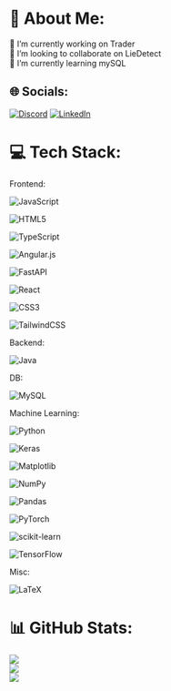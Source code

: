 # 👀 About Me:
🔭 I’m currently working on Trader<br>👯 I’m looking to collaborate on LieDetect<br>🌱 I’m currently learning mySQL<br>


## 🌐 Socials:
[![Discord](https://img.shields.io/badge/Discord-%237289DA.svg?logo=discord&logoColor=white)](https://discord.gg/dominatorpit) [![LinkedIn](https://img.shields.io/badge/LinkedIn-%230077B5.svg?logo=linkedin&logoColor=white)](https://linkedin.com/in/tarundevi) 

# 💻 Tech Stack:

Frontend:

![JavaScript](https://img.shields.io/badge/javascript-%23323330.svg?style=for-the-badge&logo=javascript&logoColor=%23F7DF1E) 

![HTML5](https://img.shields.io/badge/html5-%23E34F26.svg?style=for-the-badge&logo=html5&logoColor=white)

![TypeScript](https://img.shields.io/badge/typescript-%23007ACC.svg?style=for-the-badge&logo=typescript&logoColor=white) 

![Angular.js](https://img.shields.io/badge/angular.js-%23E23237.svg?style=for-the-badge&logo=angularjs&logoColor=white) 

![FastAPI](https://img.shields.io/badge/FastAPI-005571?style=for-the-badge&logo=fastapi) 

![React](https://img.shields.io/badge/react-%2320232a.svg?style=for-the-badge&logo=react&logoColor=%2361DAFB) 

![CSS3](https://img.shields.io/badge/css3-%231572B6.svg?style=for-the-badge&logo=css3&logoColor=white)

![TailwindCSS](https://img.shields.io/badge/tailwindcss-%2338B2AC.svg?style=for-the-badge&logo=tailwind-css&logoColor=white) 



Backend:

![Java](https://img.shields.io/badge/java-%23ED8B00.svg?style=for-the-badge&logo=openjdk&logoColor=white) 



DB:

![MySQL](https://img.shields.io/badge/mysql-4479A1.svg?style=for-the-badge&logo=mysql&logoColor=white) 



Machine Learning:

![Python](https://img.shields.io/badge/python-3670A0?style=for-the-badge&logo=python&logoColor=ffdd54) 

![Keras](https://img.shields.io/badge/Keras-%23D00000.svg?style=for-the-badge&logo=Keras&logoColor=white) 

![Matplotlib](https://img.shields.io/badge/Matplotlib-%23ffffff.svg?style=for-the-badge&logo=Matplotlib&logoColor=black)

![NumPy](https://img.shields.io/badge/numpy-%23013243.svg?style=for-the-badge&logo=numpy&logoColor=white) 

![Pandas](https://img.shields.io/badge/pandas-%23150458.svg?style=for-the-badge&logo=pandas&logoColor=white) 

![PyTorch](https://img.shields.io/badge/PyTorch-%23EE4C2C.svg?style=for-the-badge&logo=PyTorch&logoColor=white) 

![scikit-learn](https://img.shields.io/badge/scikit--learn-%23F7931E.svg?style=for-the-badge&logo=scikit-learn&logoColor=white) 

![TensorFlow](https://img.shields.io/badge/TensorFlow-%23FF6F00.svg?style=for-the-badge&logo=TensorFlow&logoColor=white)



Misc:

![LaTeX](https://img.shields.io/badge/latex-%23008080.svg?style=for-the-badge&logo=latex&logoColor=white) 


# 📊 GitHub Stats:
![](https://github-readme-stats.vercel.app/api?username=tarundevi&theme=dark&hide_border=false&include_all_commits=false&count_private=false)<br/>
![](https://github-readme-streak-stats.herokuapp.com/?user=tarundevi&theme=dark&hide_border=false)<br/>
![](https://github-readme-stats.vercel.app/api/top-langs/?username=tarundevi&theme=dark&hide_border=false&include_all_commits=false&count_private=false&layout=compact)

<!-- Proudly created with GPRM ( https://gprm.itsvg.in ) -->
